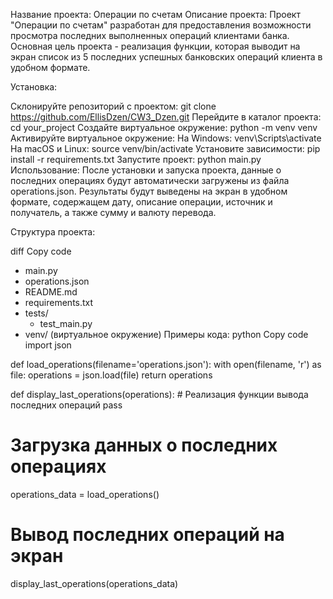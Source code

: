 Название проекта: Операции по счетам
Описание проекта: Проект "Операции по счетам" разработан для предоставления возможности просмотра последних выполненных операций клиентами банка. Основная цель проекта - реализация функции, которая выводит на экран список из 5 последних успешных банковских операций клиента в удобном формате.

Установка:

Склонируйте репозиторий с проектом: git clone https://github.com/EllisDzen/CW3_Dzen.git
Перейдите в каталог проекта: cd your_project
Создайте виртуальное окружение: python -m venv venv
Активируйте виртуальное окружение:
На Windows: venv\Scripts\activate
На macOS и Linux: source venv/bin/activate
Установите зависимости: pip install -r requirements.txt
Запустите проект: python main.py
Использование:
После установки и запуска проекта, данные о последних операциях будут автоматически загружены из файла operations.json.
Результаты будут выведены на экран в удобном формате, содержащем дату, описание операции, источник и получатель, а также сумму и валюту перевода.

Структура проекта:

diff
Copy code
- main.py
- operations.json
- README.md
- requirements.txt
- tests/
    - test_main.py
- venv/ (виртуальное окружение)
Примеры кода:
python
Copy code
import json

def load_operations(filename='operations.json'):
    with open(filename, 'r') as file:
        operations = json.load(file)
    return operations

def display_last_operations(operations):
    # Реализация функции вывода последних операций
    pass

# Загрузка данных о последних операциях
operations_data = load_operations()

# Вывод последних операций на экран
display_last_operations(operations_data)
